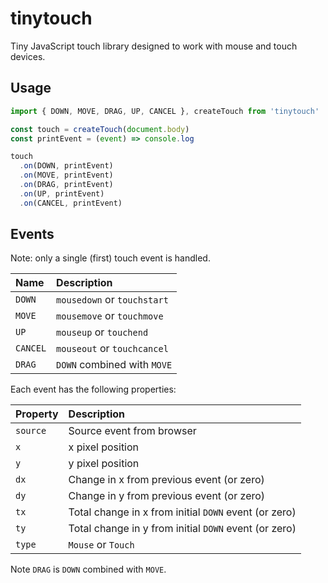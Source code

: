 # tinytouch

Tiny JavaScript touch library designed to work with mouse and touch devices.

## Usage

```js
import { DOWN, MOVE, DRAG, UP, CANCEL }, createTouch from 'tinytouch'

const touch = createTouch(document.body)
const printEvent = (event) => console.log

touch
  .on(DOWN, printEvent)
  .on(MOVE, printEvent)
  .on(DRAG, printEvent)
  .on(UP, printEvent)
  .on(CANCEL, printEvent)
```

## Events

Note: only a single (first) touch event is handled.

| Name     | Description                 |
|:---------|:----------------------------|
| `DOWN`   | `mousedown` or `touchstart` |
| `MOVE`   | `mousemove` or `touchmove`  |
| `UP`     | `mouseup` or `touchend`     |
| `CANCEL` | `mouseout` or `touchcancel` |
| `DRAG`   | `DOWN` combined with `MOVE` |

Each event has the following properties:

| Property | Description                                           |
|:---------|:------------------------------------------------------|
| `source` | Source event from browser                             |
| `x`      | x pixel position                                      |
| `y`      | y pixel position                                      |
| `dx`     | Change in x from previous event (or zero)             |
| `dy`     | Change in y from previous event (or zero)             |
| `tx`     | Total change in x from initial `DOWN` event (or zero) |
| `ty`     | Total change in y from initial `DOWN` event (or zero) |
| `type`   | `Mouse` or `Touch`                                    |

Note `DRAG` is `DOWN` combined with `MOVE`.
